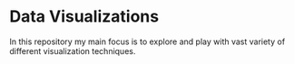 # Data Visualizations
In this repository my main focus is to explore and play with vast variety of different visualization techniques. 